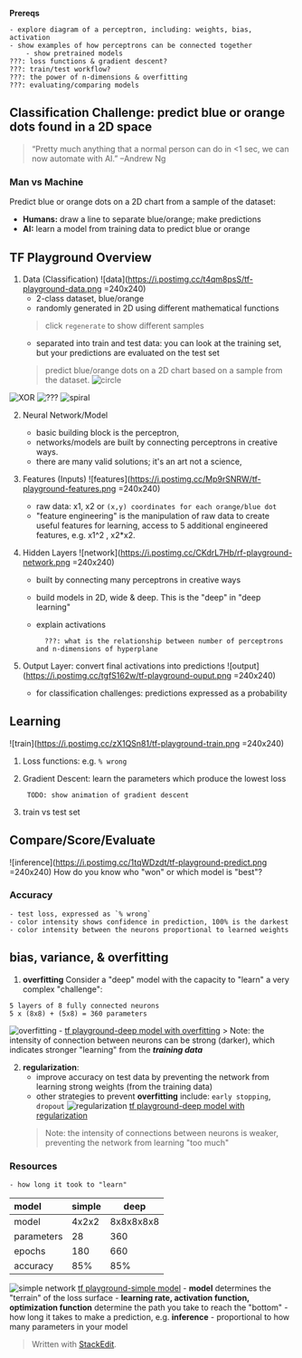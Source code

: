 **Prereqs**
```
- explore diagram of a perceptron, including: weights, bias, activation
- show examples of how perceptrons can be connected together
	- show pretrained models
???: loss functions & gradient descent?
???: train/test workflow?
???: the power of n-dimensions & overfitting
???: evaluating/comparing models

```




## Classification Challenge: predict blue or orange dots found in a 2D space
> “Pretty much anything that a normal person can do in <1 sec, we can now automate with AI.” –Andrew Ng
### Man vs Machine
Predict blue or orange dots on a 2D chart from a sample of the dataset:
-	**Humans:** draw a line to separate blue/orange; make predictions
-	**AI:** learn a model from training data to predict blue or orange
	
## TF Playground Overview
1. Data (Classification)
![data](https://i.postimg.cc/t4qm8psS/tf-playground-data.png =240x240)
	- 2-class dataset, blue/orange
	- randomly generated in 2D using different mathematical functions
	> click `regenerate` to show different samples					
	- separated into train and test data: you can look at the training set, but your predictions are evaluated on the test set
	> predict blue/orange dots on a 2D chart based on a sample from the dataset.
![circle](https://i.postimg.cc/cHqGVcW3/tfp-data1.png)

![XOR](https://i.postimg.cc/25LfcKsm/tfp-data2.png)
![???](https://i.postimg.cc/cHQGZ81b/tfp-data3.png)
![spiral](https://i.postimg.cc/SRkFKNJN/tfp-data4.png)

	
2. Neural Network/Model
	- basic building block is the perceptron,  
	- networks/models are built by connecting perceptrons in creative ways. 
	- there are many valid solutions; it's an art not a science, 

3. Features (Inputs)
![features](https://i.postimg.cc/Mp9rSNRW/tf-playground-features.png =240x240)
	- raw data: x1, x2  or `(x,y) coordinates for each orange/blue dot`
	- "feature engineering" is the manipulation of raw data to create useful features for learning, access to 5 additional engineered features, e.g. x1^2 , x2*x2.
	
4. Hidden Layers
![network](https://i.postimg.cc/CKdrL7Hb/rf-playground-network.png =240x240)
	- built by connecting many perceptrons in creative ways
	- build models in 2D, wide & deep. This is the "deep" in "deep learning"
	- explain activations
			
			???: what is the relationship between number of perceptrons and n-dimensions of hyperplane
			
5. Output Layer: convert final activations into predictions
![output](https://i.postimg.cc/tgfS162w/tf-playground-ouput.png =240x240)
	- for classification challenges: predictions expressed as a probability

## Learning
![train](https://i.postimg.cc/zX1QSn81/tf-playground-train.png =240x240)
1. Loss functions: e.g. `% wrong`
2. Gradient Descent: learn the parameters which produce the lowest loss

		TODO: show animation of gradient descent
4. train vs test set

## Compare/Score/Evaluate
![inference](https://i.postimg.cc/1tqWDzdt/tf-playground-predict.png =240x240)
How do you know who  "won" or which model is "best"?


### Accuracy
	- test loss, expressed as `% wrong`
	- color intensity shows confidence in prediction, 100% is the darkest
	- color intensity between the neurons proportional to learned weights
	
## bias, variance, & overfitting
1. **overfitting**
Consider a "deep" model with the capacity to "learn" a very complex "challenge":
```
5 layers of 8 fully connected neurons
5 x (8x8) + (5x8) = 360 parameters
 ```
![overfitting](https://i.postimg.cc/zGsS5pnf/tfp-overfitting.png)
	- [tf playground-deep model with overfitting](https://playground.tensorflow.org/#activation=tanh&batchSize=10&dataset=xor&regDataset=reg-plane&learningRate=0.03&regularizationRate=0.03&noise=30&networkShape=8,8,8,8,8&seed=0.35842&showTestData=false&discretize=false&percTrainData=20&x=true&y=true&xTimesY=false&xSquared=false&ySquared=false&cosX=false&sinX=false&cosY=false&sinY=false&collectStats=false&problem=classification&initZero=false&hideText=false)
	> Note: the intensity of connection between neurons can be strong (darker), which indicates stronger "learning" from the ***training data***

2. **regularization**: 
	- improve accuracy on test data by preventing the network from learning strong weights (from the training data)
	- other strategies to prevent **overfitting** include: `early stopping`, `dropout`
![regularization](https://i.postimg.cc/pdtqb85z/tfp-regularization-2.png)
[tf playground-deep model with regularization](https://playground.tensorflow.org/#activation=tanh&regularization=L2&batchSize=10&dataset=xor&regDataset=reg-plane&learningRate=0.03&regularizationRate=0.03&noise=30&networkShape=8,8,8,8,8&seed=0.35842&showTestData=false&discretize=false&percTrainData=20&x=true&y=true&xTimesY=false&xSquared=false&ySquared=false&cosX=false&sinX=false&cosY=false&sinY=false&collectStats=false&problem=classification&initZero=false&hideText=false)
	> Note: the intensity of connections between neurons is weaker, preventing the network from learning "too much"
	
### Resources
	- how long it took to "learn"

|   model | simple  | deep |
|:-------------- | --- | --- |
|   model | 4x2x2 | 8x8x8x8x8 |
|   parameters | 28 | 360 |
|   epochs | 180 | 660 |
|   accuracy | 85% | 85% | 	
		
		
![simple network](https://i.postimg.cc/BQRyXrD5/tfp-simple-model.png)
[tf playground-simple model](https://playground.tensorflow.org/#activation=tanh&batchSize=10&dataset=xor&regDataset=reg-plane&learningRate=0.03&regularizationRate=0.03&noise=30&networkShape=4,2,2&seed=0.35842&showTestData=false&discretize=false&percTrainData=20&x=true&y=true&xTimesY=false&xSquared=false&ySquared=false&cosX=false&sinX=false&cosY=false&sinY=false&collectStats=false&problem=classification&initZero=false&hideText=false)
		- **model** determines the "terrain" of the loss surface
		- **learning rate, activation function, optimization function** determine the path you take to reach the "bottom"
	- how long it takes to make a prediction, e.g. **inference**
		- proportional to how many parameters in your model


> Written with [StackEdit](https://stackedit.io/).
<!--stackedit_data:
eyJoaXN0b3J5IjpbLTE4NjAzMTM4MTksLTEwMjU1OTAxMiwtNj
gyMjYzNjYxLDY5OTA5OTYyNywtNTEzNjgwNDc1LC0xOTgwOTI2
NzE1LC05NDUzODczOTMsMTY3NzE1NzY1NiwtNDM3MjM4MjQ3XX
0=
-->